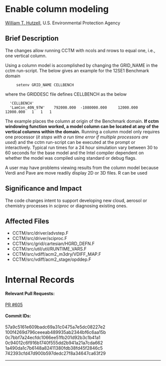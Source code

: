 # Enable column modeling

[William T. Hutzell](mailto:hutzell.bill@epa.gov), U.S. Environmental Protection Agency


## Brief Description

The changes allow running CCTM with ncols and nrows to equal one, i.e., one vertical column.

Using a column model is accomplished by changing the GRID_NAME in the cctm run-script.
The below gives an example for the 12SE1 Benchmark domain

         setenv GRID_NAME CELLBENCH 

where the GRIDDESC file defines CELLBENCH as the below

      'CELLBENCH'
      'LamCon_40N_97W'    792000.000  -1080000.000     12000.000     12000.000   1   1   1

The example places the column at origin of the Benchmark domain. **If cctm windowing function worked, a model
column can be located at any of the vertical columns within the domain.** Running a column model only
requires one processor (_it stops with a run time error if multiple processors are used_) and the
cctm run-script can be executed at the prompt or interactively. Typical run times for a 24 hour simulation vary 
between 30 to 60 seconds for the base model and the Intel compiler dependent on whether the model was compiled using standard or debug flags.

A user may have problems viewing results from the column model because Verdi and Pave are move readily display 2D or 3D files. R can be used

## Significance and Impact

The code changes intent to support  developing new cloud, aerosol or chemistry processes in _sciproc_ or diagnosing existing ones. 

## Affected Files

* CCTM/src/driver/advstep.F
* CCTM/src/driver/sciproc.F
* CCTM/src/grid/cartesian/HGRD_DEFN.F
* CCTM/src/util/util/RUNTIME_VARS.F
* CCTM/src/vdiff/acm2_m3dry/VDIFF_MAP.F
* CCTM/src/vdiff/acm2_stage/opddep.F

# Internal Records
#### Relevant Pull Requests:
[PR #605](https://github.com/usepa/cmaq_dev/pull/605)

#### Commit IDs:
57a9c5161e609badc69a31c0475a7e5dc08227e2 
100f4269d796ceeeab489935ab2344bf6c6aa15b 
0c7bbf7a24ecfdc1066ee51fb201d92b3c1b41a1
0c94012c6f916b1740f555dd2b941a21a7cda662 
1a490da1c7b6148a82411380fdb38fd45f2846c5 
742393cfd47d900b597dedc27f8a34647ca63f29 


-----------------------
